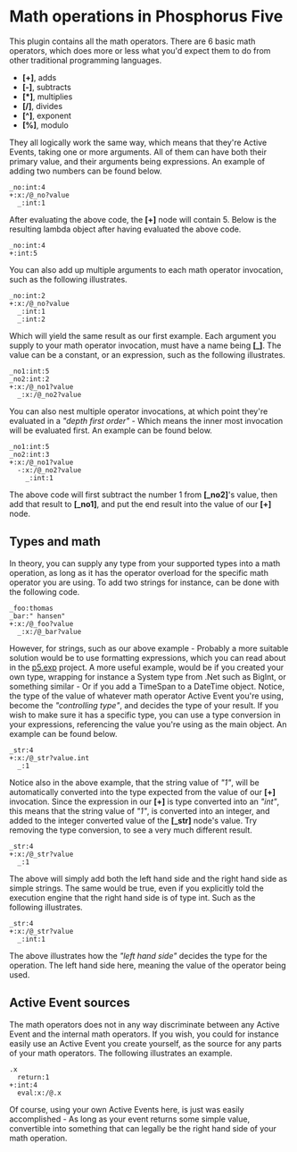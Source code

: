 ﻿Math operations in Phosphorus Five
========

This plugin contains all the math operators. There are 6 basic math operators, which does more or less what you'd expect them to
do from other traditional programming languages.

* __[+]__, adds
* __[-]__, subtracts
* __[\*]__, multiplies
* __[/]__, divides
* __[\^]__, exponent
* __[%]__, modulo

They all logically work the same way, which means that they're Active Events, taking one or more arguments. All of them can have both
their primary value, and their arguments being expressions. An example of adding two numbers can be found below.

```
_no:int:4
+:x:/@_no?value
  _:int:1
```

After evaluating the above code, the **[+]** node will contain 5. Below is the resulting lambda object after having evaluated
the above code.

```
_no:int:4
+:int:5
```

You can also add up multiple arguments to each math operator invocation, such as the following illustrates.

```
_no:int:2
+:x:/@_no?value
  _:int:1
  _:int:2
```

Which will yield the same result as our first example. Each argument you supply to your math operator invocation, must have a name 
being **[_]**. The value can be a constant, or an expression, such as the following illustrates.

```
_no1:int:5
_no2:int:2
+:x:/@_no1?value
  _:x:/@_no2?value
```

You can also nest multiple operator invocations, at which point they're evaluated in a _"depth first order"_ - Which means the inner most invocation will
be evaluated first. An example can be found below.

```
_no1:int:5
_no2:int:3
+:x:/@_no1?value
  -:x:/@_no2?value
    _:int:1
```

The above code will first subtract the number 1 from **[_no2]**'s value, then add that result to **[_no1]**, and put the end result into the value of 
our **[+]** node.

## Types and math

In theory, you can supply any type from your supported types into a math operation, as long as it has the operator overload for the specific
math operator you are using. To add two strings for instance, can be done with the following code.

```
_foo:thomas
_bar:" hansen"
+:x:/@_foo?value
  _:x:/@_bar?value
```

However, for strings, such as our above example - Probably a more suitable solution would be to use formatting expressions, which you can read about
in the [p5.exp](../../core/p5.exp#formatting-expressions) project. A more useful example, would be if you created your own type, wrapping for instance
a System type from .Net such as BigInt, or something similar - Or if you add a TimeSpan to a DateTime object.
Notice, the type of the value of whatever math operator Active Event you're using, become the _"controlling type"_, and decides the type of your result. If
you wish to make sure it has a specific type, you can use a type conversion in your expressions, referencing the value you're using as the main object.
An example can be found below.

```
_str:4
+:x:/@_str?value.int
  _:1
```

Notice also in the above example, that the string value of _"1"_, will be automatically converted into the type expected from the value of 
our **[+]** invocation. Since the expression in our **[+]** is type converted into an _"int"_, this means that the string value of _"1"_, is converted
into an integer, and added to the integer converted value of the **[_str]** node's value. Try removing the type conversion, to see a very much different
result.

```
_str:4
+:x:/@_str?value
  _:1
```

The above will simply add both the left hand side and the right hand side as simple strings. The same would be true, even if you explicitly
told the execution engine that the right hand side is of type int. Such as the following illustrates.

```
_str:4
+:x:/@_str?value
  _:int:1
```

The above illustrates how the _"left hand side"_ decides the type for the operation. The left hand side here, meaning the value of the operator
being used.

## Active Event sources

The math operators does not in any way discriminate between any Active Event and the internal math operators. If you wish, you could for instance
easily use an Active Event you create yourself, as the source for any parts of your math operators. The following illustrates an example.

```
.x
  return:1
+:int:4
  eval:x:/@.x
```

Of course, using your own Active Events here, is just was easily accomplished - As long as your event returns some simple value, convertible into
something that can legally be the right hand side of your math operation.

